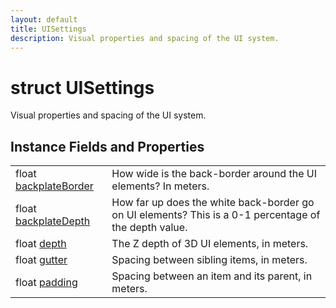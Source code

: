 ```yaml
---
layout: default
title: UISettings
description: Visual properties and spacing of the UI system.
---
```

# struct UISettings

Visual properties and spacing of the UI system.

## Instance Fields and Properties

|  |  |
|--|--|
|float [backplateBorder]({{site.url}}/Pages/StereoKit/UISettings/backplateBorder.html)|How wide is the back-border around the UI elements? In meters.|
|float [backplateDepth]({{site.url}}/Pages/StereoKit/UISettings/backplateDepth.html)|How far up does the white back-border go on UI elements? This is a 0-1 percentage of the depth value.|
|float [depth]({{site.url}}/Pages/StereoKit/UISettings/depth.html)|The Z depth of 3D UI elements, in meters.|
|float [gutter]({{site.url}}/Pages/StereoKit/UISettings/gutter.html)|Spacing between sibling items, in meters.|
|float [padding]({{site.url}}/Pages/StereoKit/UISettings/padding.html)|Spacing between an item and its parent, in meters.|
